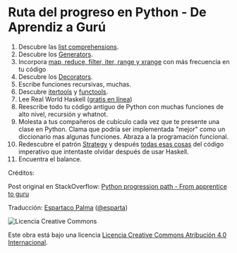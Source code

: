 Ruta del progreso en Python - De Aprendiz a Gurú
===================================

1. Descubre las [list comprehensions][1].
2. Descubre los [Generators][2].
3. Incorpora [map, reduce, filter, iter, range y xrange][3] con más frecuencia en tu código
4. Descubre los [Decorators][4].
5. Escribe funciones recursivas, muchas.
6. Descubre [itertools][5] y [functools][6].
7. Lee Real World Haskell ([gratis en línea][7])
8. Reescribe todo tu código antiguo de Python con muchas funciones de alto nivel, recursión  y whatnot.
9. Molesta a tus compañeros de cubículo cada vez que te presente una clase en Python. Clama que podría ser implementada "mejor" como un diccionario mas algunas funciones. Abraza a la programación funcional.
10. Redescubre el patrón [Strategy][8] y después [todas esas cosas][9] del código imperativo que intentaste olvidar después de usar Haskell.
11. Encuentra el balance.

Créditos:

Post original en StackOverflow: [Python progression path - From apprentice to guru][0]

Traducción: [Espartaco Palma][espartaweb] ([@esparta][espartwitter])

![Licencia Creative Commons][ccimage]

Este obra está bajo una licencia [Licencia Creative Commons Atribución 4.0 Internacional][cc].

[espartwitter]: https://twitter.com/esparta/
[espartaweb]: http://esparta.co
[ccimage]: http://i.creativecommons.org/l/by/4.0/88x31.png "Licencia Creative Commons"
[cc]: http://creativecommons.org/licenses/by/4.0
[0]: http://stackoverflow.com/questions/2573135/python-progression-path-from-apprentice-to-guru/2576240#2576240
[1]: http://en.wikipedia.org/wiki/List_comprehension
[2]: http://nbviewer.ipython.org/urls/raw.github.com/esparta/pfpy/master/entendiendo-yield.ipynb
[3]: http://docs.python.org/library/functions.html
[4]: http://wiki.python.org/moin/PythonDecorators
[5]: http://docs.python.org/library/itertools.html
[6]: http://docs.python.org/library/functools.html
[7]: http://book.realworldhaskell.org/read/
[8]: en.wikipedia.org/wiki/Strategy_pattern
[9]: http://rads.stackoverflow.com/amzn/click/0596007124
